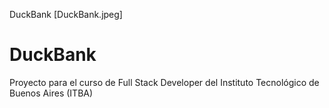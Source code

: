 DuckBank [DuckBank.jpeg]
# DuckBank
Proyecto para el curso de Full Stack Developer del Instituto Tecnológico de Buenos Aires (ITBA)
